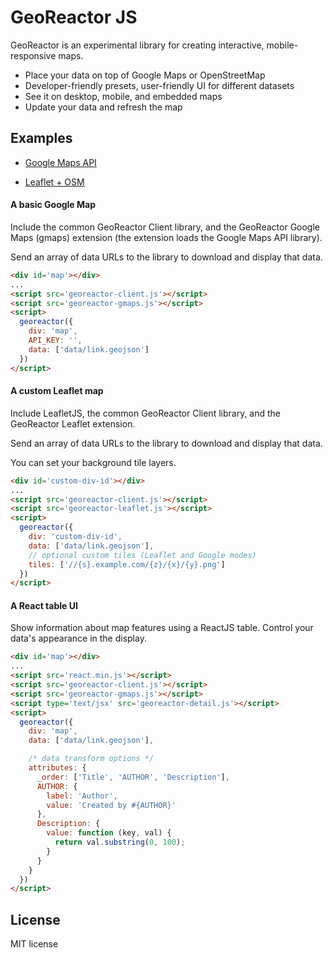 # GeoReactor JS

GeoReactor is an experimental library for creating interactive, mobile-responsive maps.

* Place your data on top of Google Maps or OpenStreetMap
* Developer-friendly presets, user-friendly UI for different datasets
* See it on desktop, mobile, and embedded maps
* Update your data and refresh the map

## Examples

* <a href="http://georeactor.github.io/georeactor-js/index.html">Google Maps API</a>

* <a href="http://georeactor.github.io/georeactor-js/leaflet.html">Leaflet + OSM</a>

#### A basic Google Map

Include the common GeoReactor Client library, and the GeoReactor Google Maps (gmaps) extension (the extension loads the Google Maps API library).

Send an array of data URLs to the library to download and display that data.

```html
<div id='map'></div>
...
<script src='georeactor-client.js'></script>
<script src='georeactor-gmaps.js'></script>
<script>
  georeactor({
    div: 'map',
    API_KEY: '',
    data: ['data/link.geojson']
  })
</script>
```

#### A custom Leaflet map

Include LeafletJS, the common GeoReactor Client library, and the GeoReactor Leaflet extension.

Send an array of data URLs to the library to download and display that data.

You can set your background tile layers.

```html
<div id='custom-div-id'></div>
...
<script src='georeactor-client.js'></script>
<script src='georeactor-leaflet.js'></script>
<script>
  georeactor({
    div: 'custom-div-id',
    data: ['data/link.geojson'],
    // optional custom tiles (Leaflet and Google modes)
    tiles: ['//{s}.example.com/{z}/{x}/{y}.png']
  })
</script>
```

#### A React table UI

Show information about map features using a ReactJS table. Control your data's appearance in the
display.

```html
<div id='map'></div>
...
<script src='react.min.js'></script>
<script src='georeactor-client.js'></script>
<script src='georeactor-gmaps.js'></script>
<script type='text/jsx' src='georeactor-detail.js'></script>
<script>
  georeactor({
    div: 'map',
    data: ['data/link.geojson'],

    /* data transform options */
    attributes: {
      _order: ['Title', 'AUTHOR', 'Description'],
      AUTHOR: {
        label: 'Author',
        value: 'Created by #{AUTHOR}'
      },
      Description: {
        value: function (key, val) {
          return val.substring(0, 100);
        }
      }
    }
  })
</script>
```

## License

MIT license
